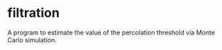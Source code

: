 # filtration
A program to estimate the value of the percolation threshold via Monte Carlo simulation.

